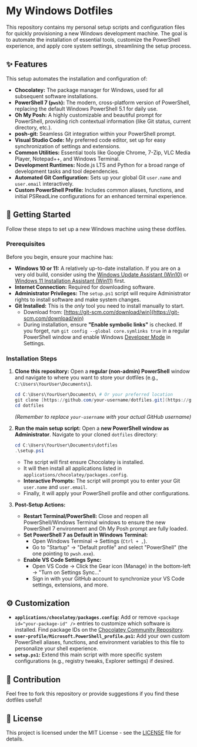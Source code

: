 # My Windows Dotfiles

This repository contains my personal setup scripts and configuration files for quickly provisioning a new Windows development machine. The goal is to automate the installation of essential tools, customize the PowerShell experience, and apply core system settings, streamlining the setup process.

## ✨ Features

This setup automates the installation and configuration of:

* **Chocolatey:** The package manager for Windows, used for all subsequent software installations.
* **PowerShell 7 (`pwsh`):** The modern, cross-platform version of PowerShell, replacing the default Windows PowerShell 5.1 for daily use.
* **Oh My Posh:** A highly customizable and beautiful prompt for PowerShell, providing rich contextual information (like Git status, current directory, etc.).
* **posh-git:** Seamless Git integration within your PowerShell prompt.
* **Visual Studio Code:** My preferred code editor, set up for easy synchronization of settings and extensions.
* **Common Utilities:** Essential tools like Google Chrome, 7-Zip, VLC Media Player, Notepad++, and Windows Terminal.
* **Development Runtimes:** Node.js LTS and Python for a broad range of development tasks and tool dependencies.
* **Automated Git Configuration:** Sets up your global Git `user.name` and `user.email` interactively.
* **Custom PowerShell Profile:** Includes common aliases, functions, and initial PSReadLine configurations for an enhanced terminal experience.

## 🚀 Getting Started

Follow these steps to set up a new Windows machine using these dotfiles.

### Prerequisites

Before you begin, ensure your machine has:

* **Windows 10 or 11:** A relatively up-to-date installation. If you are on a very old build, consider using the [Windows Update Assistant (Win10)](https://www.microsoft.com/software-download/windows10) or [Windows 11 Installation Assistant (Win11)](https://www.microsoft.com/software-download/windows11) first.
* **Internet Connection:** Required for downloading software.
* **Administrator Privileges:** The `setup.ps1` script will require Administrator rights to install software and make system changes.
* **Git Installed:** This is the *only* tool you need to install manually to start.
    * Download from: [https://git-scm.com/download/win](https://git-scm.com/download/win)
    * During installation, ensure **"Enable symbolic links"** is checked. If you forget, run `git config --global core.symlinks true` in a regular PowerShell window and enable Windows [Developer Mode](https://learn.microsoft.com/en-us/windows/apps/get-started/developer-mode) in Settings.

### Installation Steps

1.  **Clone this repository:**
    Open a **regular (non-admin) PowerShell** window and navigate to where you want to store your dotfiles (e.g., `C:\Users\YourUser\Documents\`).
    ```powershell
    cd C:\Users\YourUser\Documents\ # Or your preferred location
    git clone [https://github.com/your-username/dotfiles.git](https://github.com/your-username/dotfiles.git)
    cd dotfiles
    ```
    *(Remember to replace `your-username` with your actual GitHub username)*

2.  **Run the main setup script:**
    Open a **new PowerShell window as Administrator**.
    Navigate to your cloned `dotfiles` directory:
    ```powershell
    cd C:\Users\YourUser\Documents\dotfiles
    .\setup.ps1
    ```
    * The script will first ensure Chocolatey is installed.
    * It will then install all applications listed in `applications/chocolatey/packages.config`.
    * **Interactive Prompts:** The script will prompt you to enter your Git `user.name` and `user.email`.
    * Finally, it will apply your PowerShell profile and other configurations.

3.  **Post-Setup Actions:**
    * **Restart Terminal/PowerShell:** Close and reopen all PowerShell/Windows Terminal windows to ensure the new PowerShell 7 environment and Oh My Posh prompt are fully loaded.
    * **Set PowerShell 7 as Default in Windows Terminal:**
        * Open Windows Terminal -> Settings (`Ctrl + ,`).
        * Go to "Startup" -> "Default profile" and select "PowerShell" (the one pointing to `pwsh.exe`).
    * **Enable VS Code Settings Sync:**
        * Open VS Code -> Click the Gear icon (Manage) in the bottom-left -> "Turn on Settings Sync..."
        * Sign in with your GitHub account to synchronize your VS Code settings, extensions, and more.

## ⚙️ Customization

* **`applications/chocolatey/packages.config`:** Add or remove `<package id="your-package-id" />` entries to customize which software is installed. Find package IDs on the [Chocolatey Community Repository](https://community.chocolatey.org/packages).
* **`user-profile/Microsoft.PowerShell_profile.ps1`:** Add your own custom PowerShell aliases, functions, and environment variables to this file to personalize your shell experience.
* **`setup.ps1`:** Extend this main script with more specific system configurations (e.g., registry tweaks, Explorer settings) if desired.

## 🤝 Contribution

Feel free to fork this repository or provide suggestions if you find these dotfiles useful!

## 📄 License

This project is licensed under the MIT License - see the [LICENSE](LICENSE.md) file for details.